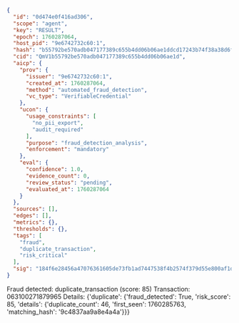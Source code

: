 ```json
{
  "id": "0d474e0f416ad306",
  "scope": "agent",
  "key": "RESULT",
  "epoch": 1760287064,
  "host_pid": "9e6742732c60:1",
  "hash": "b55792be570adb047177389c655b4dd06b06ae1ddcd17243b74f38a38d6ff47e",
  "cid": "QmV1b55792be570adb047177389c655b4dd06b06ae1d",
  "aicp": {
    "prov": {
      "issuer": "9e6742732c60:1",
      "created_at": 1760287064,
      "method": "automated_fraud_detection",
      "vc_type": "VerifiableCredential"
    },
    "ucon": {
      "usage_constraints": [
        "no_pii_export",
        "audit_required"
      ],
      "purpose": "fraud_detection_analysis",
      "enforcement": "mandatory"
    },
    "eval": {
      "confidence": 1.0,
      "evidence_count": 0,
      "review_status": "pending",
      "evaluated_at": 1760287064
    }
  },
  "sources": [],
  "edges": [],
  "metrics": {},
  "thresholds": {},
  "tags": [
    "fraud",
    "duplicate_transaction",
    "risk_critical"
  ],
  "sig": "184f6e28456a47076361605de73fb1ad7447538f4b2574f379d55e800af1d689"
}
```

Fraud detected: duplicate_transaction (score: 85)
Transaction: 063100271879965
Details: {'duplicate': {'fraud_detected': True, 'risk_score': 85, 'details': {'duplicate_count': 46, 'first_seen': 1760285763, 'matching_hash': '9c4837aa9a8e4a4a'}}}